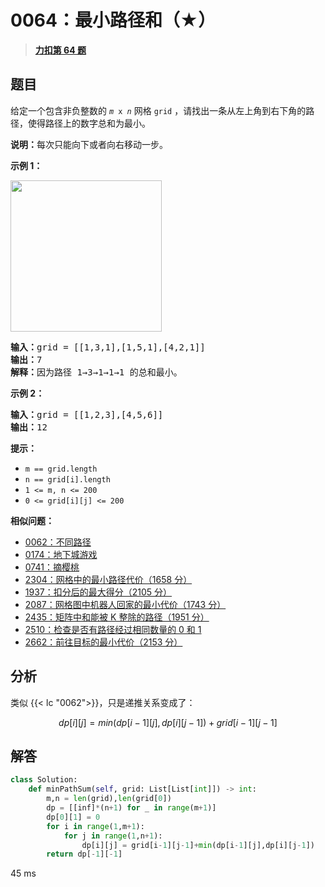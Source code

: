 # 0064：最小路径和（★）


> <u>**[力扣第 64 题](https://leetcode.cn/problems/minimum-path-sum/)**</u>

## 题目

<p>给定一个包含非负整数的 <code><em>m</em> x <em>n</em></code> 网格 <code>grid</code> ，请找出一条从左上角到右下角的路径，使得路径上的数字总和为最小。</p>

<p><strong>说明：</strong>每次只能向下或者向右移动一步。</p>



<p><strong class="example">示例 1：</strong></p>
<img alt="" src="https://assets.leetcode.com/uploads/2020/11/05/minpath.jpg" style="width: 242px; height: 242px;" />
<pre>
<strong>输入：</strong>grid = [[1,3,1],[1,5,1],[4,2,1]]
<strong>输出：</strong>7
<strong>解释：</strong>因为路径 1→3→1→1→1 的总和最小。
</pre>

<p><strong class="example">示例 2：</strong></p>

<pre>
<strong>输入：</strong>grid = [[1,2,3],[4,5,6]]
<strong>输出：</strong>12
</pre>



<p><strong>提示：</strong></p>

<ul>
<li><code>m == grid.length</code></li>
<li><code>n == grid[i].length</code></li>
<li><code>1 &lt;= m, n &lt;= 200</code></li>
<li><code>0 &lt;= grid[i][j] &lt;= 200</code></li>
</ul>


**相似问题：**
- [0062：不同路径](/leetcode/0062)
- [0174：地下城游戏](/leetcode/0174)
- [0741：摘樱桃](/leetcode/0741)
- [2304：网格中的最小路径代价（1658 分）](/leetcode/2304)
- [1937：扣分后的最大得分（2105 分）](/leetcode/1937)
- [2087：网格图中机器人回家的最小代价（1743 分）](/leetcode/2087)
- [2435：矩阵中和能被 K 整除的路径（1951 分）](/leetcode/2435)
- [2510：检查是否有路径经过相同数量的 0 和 1](/leetcode/2510)
- [2662：前往目标的最小代价（2153 分）](/leetcode/2662)


## 分析

类似 {{< lc "0062">}}，只是递推关系变成了：

$$dp[i][j] = min(dp[i-1][j], dp[i][j-1]) + grid[i-1][j-1]$$

## 解答

```python
class Solution:
    def minPathSum(self, grid: List[List[int]]) -> int:
        m,n = len(grid),len(grid[0])
        dp = [[inf]*(n+1) for _ in range(m+1)]
        dp[0][1] = 0
        for i in range(1,m+1):
            for j in range(1,n+1):
                dp[i][j] = grid[i-1][j-1]+min(dp[i-1][j],dp[i][j-1])
        return dp[-1][-1]
```
45 ms
